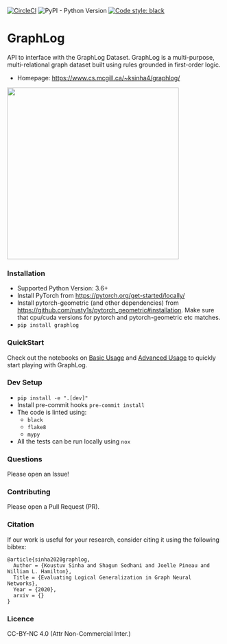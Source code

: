 [![CircleCI](https://circleci.com/gh/fairinternal/GraphLog.svg?style=svg&circle-token=3de77dcba6da65107d3946878697d810251e00d9)](https://circleci.com/gh/fairinternal/GraphLog)
![PyPI - Python Version](https://img.shields.io/pypi/pyversions/graphlog)
[![Code style: black](https://img.shields.io/badge/code%20style-black-000000.svg)](https://github.com/psf/black)

# GraphLog
API to interface with the GraphLog Dataset. GraphLog is a multi-purpose, multi-relational graph dataset built using rules grounded in first-order logic.

* Homepage: https://www.cs.mcgill.ca/~ksinha4/graphlog/

<img src="docs/images/graphlog_rule.png" width="400">

### Installation

* Supported Python Version: 3.6+
* Install PyTorch from https://pytorch.org/get-started/locally/
* Install pytorch-geometric (and other dependencies) from https://github.com/rusty1s/pytorch_geometric#installation. Make sure that cpu/cuda versions for pytorch and pytorch-geometric etc matches.
* `pip install graphlog`

### QuickStart

Check out the notebooks on [Basic Usage](examples/Basic%20Usage.ipynb) and [Advanced Usage](examples/Advanced%20Usage.ipynb) to quickly start playing with GraphLog.

### Dev Setup

* `pip install -e ".[dev]"`
* Install pre-commit hooks `pre-commit install`
* The code is linted using:
    * `black`
    * `flake8`
    * `mypy`
* All the tests can be run locally using `nox`

### Questions

Please open an Issue!

### Contributing

Please open a Pull Request (PR).

### Citation

If our work is useful for your research, consider citing it using the following bibtex:

```
@article{sinha2020graphlog,
  Author = {Koustuv Sinha and Shagun Sodhani and Joelle Pineau and William L. Hamilton},
  Title = {Evaluating Logical Generalization in Graph Neural Networks},
  Year = {2020},
  arxiv = {}
}
```

### Licence

CC-BY-NC 4.0 (Attr Non-Commercial Inter.)
